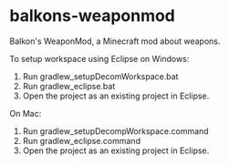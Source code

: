 balkons-weaponmod
=================

Balkon's WeaponMod, a Minecraft mod about weapons.

To setup workspace using Eclipse on Windows:
1. Run gradlew_setupDecomWorkspace.bat
2. Run gradlew_eclipse.bat
3. Open the project as an existing project in Eclipse.

On Mac:
1. Run gradlew_setupDecompWorkspace.command
2. Run gradlew_eclipse.command
3. Open the project as an existing project in Eclipse.